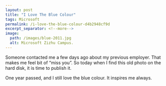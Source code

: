 ```yaml
---
layout: post
title: "I Love The Blue Colour"
tags: Microsoft
permalink: /i-love-the-blue-colour-d4b2948cf9d
excerpt_separator: <!--more-->
image:
  path: /images/blue-2011.jpg
  alt: Microsoft Zizhu Campus.
---
```

Someone contacted me a few days ago about my previous employer. That makes me feel bit of “miss you”. So today when I find this old photo on the hard disk, it is time to publish it.

One year passed, and I still love the blue colour. It inspires me always.
<!--more-->
